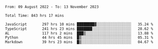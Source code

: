 
<!--START_SECTION:waka-->

```txt
From: 09 August 2022 - To: 13 November 2023

Total Time: 843 hrs 17 mins

JavaScript       297 hrs 10 mins ████████▓░░░░░░░░░░░░░░░░   35.24 %
TypeScript       241 hrs 23 mins ███████░░░░░░░░░░░░░░░░░░   28.62 %
AL               117 hrs 2 mins  ███▒░░░░░░░░░░░░░░░░░░░░░   13.88 %
Python           44 hrs 45 mins  █▒░░░░░░░░░░░░░░░░░░░░░░░   05.31 %
Markdown         39 hrs 23 mins  █▒░░░░░░░░░░░░░░░░░░░░░░░   04.67 %
```

<!--END_SECTION:waka-->











